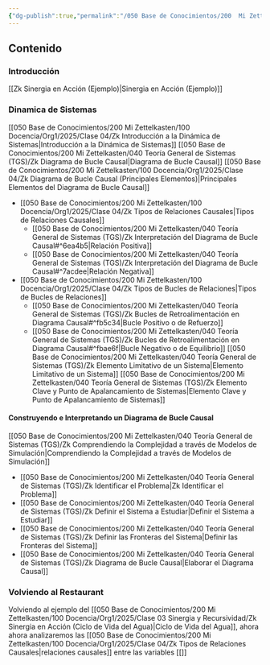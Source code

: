 ```yaml
---
{"dg-publish":true,"permalink":"/050 Base de Conocimientos/200  Mi Zettelkasten/100 Docencia/Org1/2025/Clase 04/Zk !MOC Dinámica de Sistemas/","tags":["sinergia","recursividad","diagramaCausal"]}
---
```


## Contenido

### Introducción
[[Zk Sinergia en Acción (Ejemplo)\|Sinergia en Acción (Ejemplo)]]

### Dinamica de Sistemas
[[050 Base de Conocimientos/200  Mi Zettelkasten/100 Docencia/Org1/2025/Clase 04/Zk Introducción a la Dinámica de Sistemas\|Introducción a la Dinámica de Sistemas]]
[[050 Base de Conocimientos/200  Mi Zettelkasten/040 Teoría General de Sistemas (TGS)/Zk Diagrama de Bucle Causal\|Diagrama de Bucle Causal]]
[[050 Base de Conocimientos/200  Mi Zettelkasten/100 Docencia/Org1/2025/Clase 04/Zk Diagrama de Bucle Causal (Principales Elementos)\|Principales Elementos del Diagrama de Bucle Causal]]
- [[050 Base de Conocimientos/200  Mi Zettelkasten/100 Docencia/Org1/2025/Clase 04/Zk Tipos de Relaciones Causales\|Tipos de Relaciones Causales]]
	- [[050 Base de Conocimientos/200  Mi Zettelkasten/040 Teoría General de Sistemas (TGS)/Zk Interpretación del Diagrama de Bucle Causal#^6ea4b5\|Relación Positiva]]
	- [[050 Base de Conocimientos/200  Mi Zettelkasten/040 Teoría General de Sistemas (TGS)/Zk Interpretación del Diagrama de Bucle Causal#^7acdee\|Relación Negativa]]
- [[050 Base de Conocimientos/200  Mi Zettelkasten/100 Docencia/Org1/2025/Clase 04/Zk Tipos de Bucles de Relaciones\|Tipos de Bucles de Relaciones]]
	- [[050 Base de Conocimientos/200  Mi Zettelkasten/040 Teoría General de Sistemas (TGS)/Zk Bucles de Retroalimentación en Diagrama Causal#^fb5c34\|Bucle Positivo o de Refuerzo]]
	- [[050 Base de Conocimientos/200  Mi Zettelkasten/040 Teoría General de Sistemas (TGS)/Zk Bucles de Retroalimentación en Diagrama Causal#^fbae6f\|Bucle Negativo o de Equilibrio]]
[[050 Base de Conocimientos/200  Mi Zettelkasten/040 Teoría General de Sistemas (TGS)/Zk Elemento Limitativo de un Sistema\|Elemento Limitativo de un Sistema]]
[[050 Base de Conocimientos/200  Mi Zettelkasten/040 Teoría General de Sistemas (TGS)/Zk Elemento Clave y Punto de Apalancamiento de Sistemas\|Elemento Clave y Punto de Apalancamiento de Sistemas]]

#### Construyendo e Interpretando un Diagrama de Bucle Causal
[[050 Base de Conocimientos/200  Mi Zettelkasten/040 Teoría General de Sistemas (TGS)/Zk Comprendiendo la Complejidad a través de Modelos de Simulación\|Comprendiendo la Complejidad a través de Modelos de Simulación]]
- [[050 Base de Conocimientos/200  Mi Zettelkasten/040 Teoría General de Sistemas (TGS)/Zk Identificar el Problema\|Zk Identificar el Problema]]
- [[050 Base de Conocimientos/200  Mi Zettelkasten/040 Teoría General de Sistemas (TGS)/Zk Definir el Sistema a Estudiar\|Definir el Sistema a Estudiar]]
- [[050 Base de Conocimientos/200  Mi Zettelkasten/040 Teoría General de Sistemas (TGS)/Zk Definir las Fronteras del Sistema\|Definir las Fronteras del Sistema]]
- [[050 Base de Conocimientos/200  Mi Zettelkasten/040 Teoría General de Sistemas (TGS)/Zk Diagrama de Bucle Causal\|Elaborar el Diagrama Causal]]

### Volviendo al Restaurant
Volviendo al ejemplo del [[050 Base de Conocimientos/200  Mi Zettelkasten/100 Docencia/Org1/2025/Clase 03 Sinergia y Recursividad/Zk Sinergia en Acción (Ciclo de Vida del Agua)\|Ciclo de Vida del Agua]], ahora ahora analizaremos las [[050 Base de Conocimientos/200  Mi Zettelkasten/100 Docencia/Org1/2025/Clase 04/Zk Tipos de Relaciones Causales\|relaciones causales]] entre las variables [[]]

